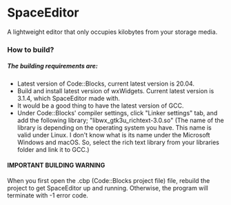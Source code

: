 # SpaceEditor
A lightweight editor that only occupies kilobytes from your storage media.

### How to build?

##### The building requirements are:

- Latest version of Code::Blocks, current latest version is 20.04.
- Build and install latest version of wxWidgets. Current latest version is 3.1.4, which SpaceEditor made with.
- It would be a good thing to have the latest version of GCC.
- Under Code::Blocks' compiler settings, click "Linker settings" tab, and add the following library;
"libwx_gtk3u_richtext-3.0.so" 
(The name of the library is depending on the operating system you have. This name is valid under Linux. I don't know what is its name under the Microsoft Windows and macOS. So, select the rich text library from your libraries folder and link it to GCC.)

#### IMPORTANT BUILDING WARNING
When you first open the .cbp (Code::Blocks project file) file, rebuild the project to get SpaceEditor up and running. Otherwise, the program will terminate with -1 error code.
